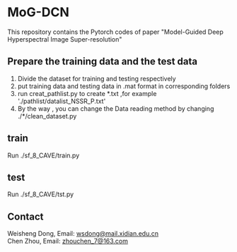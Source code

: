 # MoG-DCN
This repository contains the Pytorch codes of paper "Model-Guided Deep Hyperspectral Image Super-resolution"  

## Prepare the training data and the test data   
   1) Divide the dataset for training and testing respectively
   2) put training data and testing data in .mat format in corresponding folders
   3) run creat_pathlist.py to create *.txt ,for example './pathlist/datalist_NSSR_P.txt'
   4) By the way , you can change the Data reading method by changing ./*/clean_dataset.py
## train 
   Run ./sf_8_CAVE/train.py
## test    
   Run ./sf_8_CAVE/tst.py
## Contact  
Weisheng Dong, Email: wsdong@mail.xidian.edu.cn  
Chen Zhou, Email: zhouchen_7@163.com  

